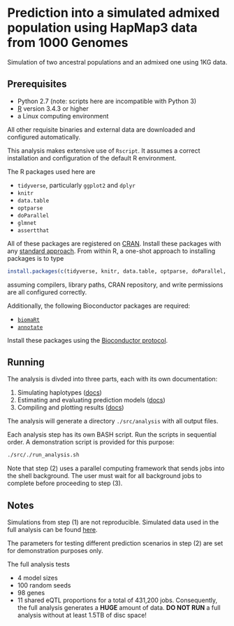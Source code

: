 # Prediction into a simulated admixed population using HapMap3 data from 1000 Genomes 
Simulation of two ancestral populations and an admixed one using 1KG data.

## Prerequisites
* Python 2.7 (note: scripts here are incompatible with Python 3) 
* [R](https://www.r-project.org/) version 3.4.3 or higher
* a Linux computing environment

All other requisite binaries and external data are downloaded and configured automatically.

This analysis makes extensive use of `Rscript`. 
It assumes a correct installation and configuration of the default R environment. 

The R packages used here are
* `tidyverse`, particularly `ggplot2` and `dplyr` 
* `knitr`
* `data.table`
* `optparse`
* `doParallel`
* `glmnet`
* `assertthat`

All of these packages are registered on [CRAN](https://cran.r-project.org/).
Install these packages with any [standard approach](https://cran.r-project.org/doc/manuals/r-release/R-admin.html#Installing-packages).
From within R, a one-shot approach to installing packages is to type 
```R
install.packages(c(tidyverse, knitr, data.table, optparse, doParallel, glmnet, assertthat))
```
assuming compilers, library paths, CRAN repository, and write permissions are all configured correctly. 

Additionally, the following Bioconductor packages are required:
* [`biomaRt`](https://www.bioconductor.org/packages/release/bioc/html/biomaRt.html)
* [`annotate`](https://www.bioconductor.org/packages/release/bioc/html/annotate.html)

Install these packages using the [Bioconductor protocol](https://www.bioconductor.org/install/).

## Running
The analysis is divded into three parts, each with its own documentation:
1. Simulating haplotypes ([docs](./src/01_simulate_populations/README.md))
2. Estimating and evaluating prediction models ([docs](./src/02_test_prediction_models/README.md))
3. Compiling and plotting results ([docs](./src/03_compile_results/README.md))

The analysis will generate a directory `./src/analysis` with all output files.

Each analysis step has its own BASH script. Run the scripts in sequential order. A demonstration script is provided for this purpose:
```bash
./src/./run_analysis.sh
```
Note that step (2) uses a parallel computing framework that sends jobs into the shell background. The user must wait for all background jobs to complete before proceeding to step (3).


## Notes
Simulations from step (1) are not reproducible. Simulated data used in the full analysis can be found [here](#).

The parameters for testing different prediction scenarios in step (2) are set for demonstration purposes only.

The full analysis tests
- 4 model sizes
- 100 random seeds
- 98 genes
- 11 shared eQTL proportions
for a total of 431,200 jobs. Consequently, the full analysis generates a **HUGE** amount of data.
**DO NOT RUN** a full analysis without at least 1.5TB of disc space!
